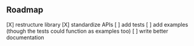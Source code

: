## Roadmap

[X] restructure library
[X] standardize APIs
[ ] add tests
[ ] add examples (though the tests could function as examples too)
[ ] write better documentation
